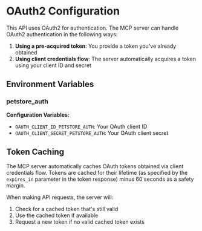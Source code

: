 # OAuth2 Configuration

This API uses OAuth2 for authentication. The MCP server can handle OAuth2 authentication in the following ways:

1. **Using a pre-acquired token**: You provide a token you've already obtained
2. **Using client credentials flow**: The server automatically acquires a token using your client ID and secret

## Environment Variables

### petstore_auth

**Configuration Variables:**

- `OAUTH_CLIENT_ID_PETSTORE_AUTH`: Your OAuth client ID
- `OAUTH_CLIENT_SECRET_PETSTORE_AUTH`: Your OAuth client secret

## Token Caching

The MCP server automatically caches OAuth tokens obtained via client credentials flow. Tokens are cached for their lifetime (as specified by the `expires_in` parameter in the token response) minus 60 seconds as a safety margin.

When making API requests, the server will:

1. Check for a cached token that's still valid
2. Use the cached token if available
3. Request a new token if no valid cached token exists
